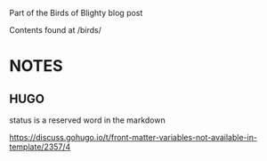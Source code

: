 Part of the Birds of Blighty blog post

Contents found at /birds/

# NOTES

## HUGO

status is a reserved word in the markdown

https://discuss.gohugo.io/t/front-matter-variables-not-available-in-template/2357/4